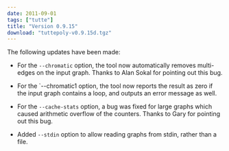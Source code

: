 ```yaml
---
date: 2011-09-01
tags: ["tutte"]
title: "Version 0.9.15"
download: "tuttepoly-v0.9.15d.tgz"
---
```


The following updates have been made:

   * For the `--chromatic` option, the tool now automatically removes
     multi-edges on the input graph.  Thanks to Alan Sokal for
     pointing out this bug.

   * For the `--chromatic1 option, the tool now reports the result as
     zero if the input graph contains a loop, and outputs an error
     message as well.

   * For the `--cache-stats` option, a bug was fixed for large graphs
     which caused arithmetic overflow of the counters.  Thanks to Gary
     for pointing out this bug.

   * Added `--stdin` option to allow reading graphs from stdin, rather than a file.
